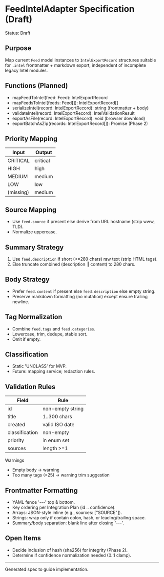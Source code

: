 # FeedIntelAdapter Specification (Draft)

Status: Draft

## Purpose
Map current `Feed` model instances to `IntelExportRecord` structures suitable for `.intel` frontmatter + markdown export, independent of incomplete legacy Intel modules.

## Functions (Planned)
- mapFeedToIntel(feed: Feed): IntelExportRecord
- mapFeedsToIntel(feeds: Feed[]): IntelExportRecord[]
- serializeIntel(record: IntelExportRecord): string (frontmatter + body)
- validateIntel(record: IntelExportRecord): IntelValidationResult
- exportAsFile(record: IntelExportRecord): void (browser download)
- exportBatchAsZip(records: IntelExportRecord[]): Promise<Blob> (Phase 2)

## Priority Mapping
| Input | Output |
|-------|--------|
| CRITICAL | critical |
| HIGH | high |
| MEDIUM | medium |
| LOW | low |
| (missing) | medium |

## Source Mapping
- Use `feed.source` if present else derive from URL hostname (strip www, TLD).
- Normalize uppercase.

## Summary Strategy
1. Use `feed.description` if short (<=280 chars) raw text (strip HTML tags).
2. Else truncate combined (description || content) to 280 chars.

## Body Strategy
- Prefer `feed.content` if present else `feed.description` else empty string.
- Preserve markdown formatting (no mutation) except ensure trailing newline.

## Tag Normalization
- Combine `feed.tags` and `feed.categories`.
- Lowercase, trim, dedupe, stable sort.
- Omit if empty.

## Classification
- Static 'UNCLASS' for MVP.
- Future: mapping service; redaction rules.

## Validation Rules
| Field | Rule |
|-------|------|
| id | non-empty string |
| title | 1..300 chars |
| created | valid ISO date |
| classification | non-empty |
| priority | in enum set |
| sources | length >=1 |

Warnings
- Empty body -> warning
- Too many tags (>25) -> warning trim suggestion

## Frontmatter Formatting
- YAML fence '---' top & bottom.
- Key ordering per Integration Plan (id .. confidence).
- Arrays: JSON-style inline (e.g., sources: ["SOURCE"]).
- Strings: wrap only if contain colon, hash, or leading/trailing space.
- Summary/body separation: blank line after closing '---'.

## Open Items
- Decide inclusion of hash (sha256) for integrity (Phase 2).
- Determine if confidence normalization needed (0..1 clamp).

---
Generated spec to guide implementation.
